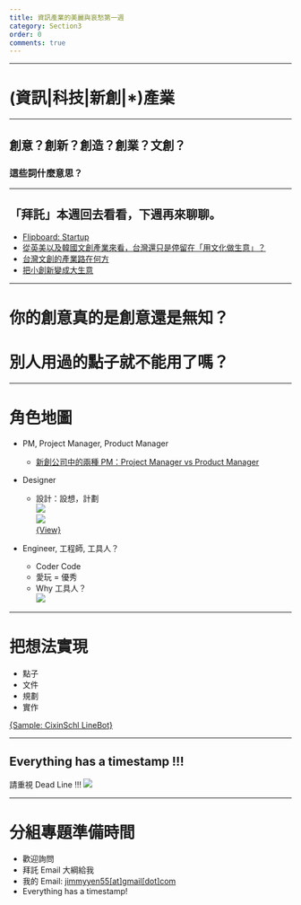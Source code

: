 ```yaml
---
title: 資訊產業的美麗與哀愁第一週
category: Section3
order: 0
comments: true
---
```


---

# (資訊|科技|新創|*)產業

---

## 創意？創新？創造？創業？文創？

### 這些詞什麼意思？

---

## 「拜託」本週回去看看，下週再來聊聊。
+ [Flipboard: Startup](https://flipboard.com/@spring0517/startup-g52ubru6z)
+ [從英美以及韓國文創產業來看，台灣還只是停留在「用文化做生意」？](https://www.thenewslens.com/article/15943)
+ [台灣文創的產業路在何方](http://artmagazine.com.tw/ArtCritic/article951.html)
+ [把小創新變成大生意](https://www.hbrtaiwan.com/article_content_AR0003367.html)

---

# 你的創意真的是創意還是無知？

# 別人用過的點子就不能用了嗎？

---

# 角色地圖
+ PM, Project Manager, Product Manager
	- [新創公司中的兩種 PM：Project Manager vs Product Manager](https://blog.upn.com.tw/2015/09/26/%E6%96%B0%E5%89%B5%E5%85%AC%E5%8F%B8%E4%B8%AD%E7%9A%84%E5%85%A9%E7%A8%AE-pm%EF%BC%9Aproject-manager-vs-product-manager/)

+ Designer
	- 設計：設想，計劃
	<br />![](http://cdn.inside.com.tw/wp-content/uploads/2013/07/1.png)
	<br />![](http://www.inside.com.tw/wp-content/uploads/2013/07/2.jpeg)
	<br />[{View}](http://www.inside.com.tw/2013/07/10/5-things-designers-wish-their-clients-from-hell-knew)

+ Engineer, 工程師, 工具人？
	- Coder Code
	- 愛玩 = 優秀
	- Why 工具人？
	<br />![](http://i.imgur.com/wDtjiOO.png)

---

# 把想法實現

+ 點子
+ 文件
+ 規劃
+ 實作

[{Sample: CixinSchl LineBot}](./section3-2.md)

---

## Everything has a timestamp !!!

請重視 Dead Line !!!
![](http://images-cdn.9gag.com/photo/6818802_700b_v3.jpg)

---

# 分組專題準備時間
+ 歡迎詢問
+ 拜託 Email 大綱給我
+ 我的 Email: [jimmyyen55[at]gmail[dot]com](mailto:jimmyyen55@gmail.com)
+ Everything has a timestamp!